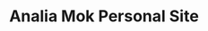 ---
title: "Analia Mok Personal Site"
authors: [Analia Mok]
url: https://analiamok.netlify.com/
added: 2018-07-19
types: [personal]
repo: https://github.com/AnaliaMok/PersonalWebsite-Static
---